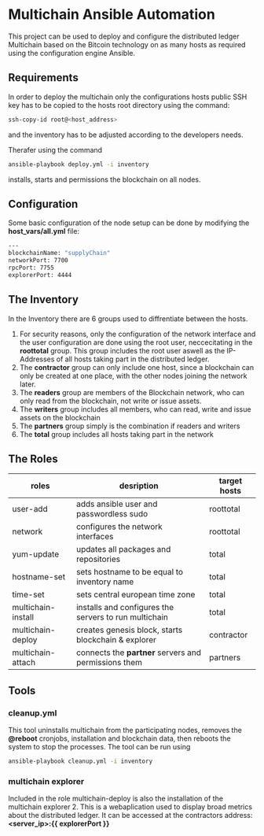 # Multichain Ansible Automation
This project can be used to deploy and configure the distributed ledger Multichain based on the Bitcoin technology on as many hosts as required using the configuration engine Ansible.

## Requirements
In order to deploy the multichain only the configurations hosts public SSH key has to be copied to the hosts root directory using the command:
```bash
ssh-copy-id root@<host_address>
``` 
and the inventory has to be adjusted according to the developers needs.

Therafer using the command 
```bash
ansible-playbook deploy.yml -i inventory
```
installs, starts and permissions the blockchain on all nodes.

## Configuration
Some basic configuration of the node setup can be done by modifying the **host_vars/all.yml** file:

```bash
---
blockchainName: "supplyChain"
networkPort: 7700
rpcPort: 7755
explorerPort: 4444
``` 

## The Inventory
In the Inventory there are 6 groups used to diffrentiate between the hosts.
1. For security reasons, only the configuration of the network interface and the user configuration are done using the root user, neccecitating in the **roottotal** group. This group includes the root user aswell as the IP-Addresses of all hosts taking part in the distributed ledger.
2. The **contractor** group can only include one host, since a blockchain can only be created at one place, with the other nodes joining the network later.
3. The **readers** group are members of the Blockchain network, who can only read from the blockchain, not write or issue assets.
4. The **writers** group includes all members, who can read, write and issue assets on the blockchain
5. The **partners** group simply is the combination if readers and writers
6. The **total** group includes all hosts taking part in the network

## The Roles

| roles              | desription                                            | target hosts |
|--------------------|-------------------------------------------------------|--------------|
| user-add           | adds ansible user and passwordless sudo               | roottotal    |
| network            | configures the network interfaces                     | roottotal    |
| yum-update         | updates all packages and repositories                 | total        |
| hostname-set       | sets hostname to be equal to inventory name           | total        |
| time-set           | sets central european time zone                       | total        |
| multichain-install | installs and configures the servers to run multichain | total        |
| multichain-deploy  | creates genesis block, starts blockchain & explorer   | contractor   |
| multichain-attach  | connects the **partner** servers and permissions them | partners     |

## Tools

### cleanup.yml
This tool uninstalls multichain from the participating nodes, removes the **@reboot** cronjobs, installation and blockchain data, then reboots the system to stop the processes.
The tool can be run using 
```bash
ansible-playbook cleanup.yml -i inventory
```

### multichain explorer
Included in the role multichain-deploy is also the installation of the multichain explorer 2.
This is a webaplication used to display broad metrics about the distributed ledger. It can be accessed at the contractors address: **<server_ip>:{{ explorerPort }}**

